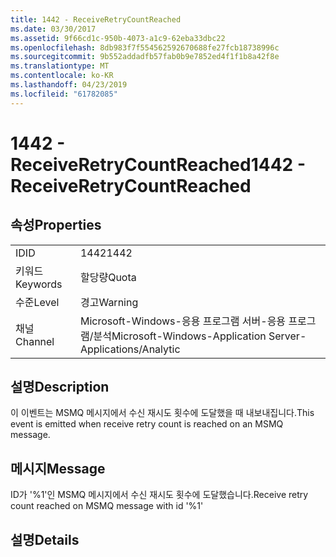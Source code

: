 ```yaml
---
title: 1442 - ReceiveRetryCountReached
ms.date: 03/30/2017
ms.assetid: 9f66cd1c-950b-4073-a1c9-62eba33dbc22
ms.openlocfilehash: 8db983f7f554562592670688fe27fcb18738996c
ms.sourcegitcommit: 9b552addadfb57fab0b9e7852ed4f1f1b8a42f8e
ms.translationtype: MT
ms.contentlocale: ko-KR
ms.lasthandoff: 04/23/2019
ms.locfileid: "61782085"
---
```

# <a name="1442---receiveretrycountreached"></a><span data-ttu-id="c6c4b-102">1442 - ReceiveRetryCountReached</span><span class="sxs-lookup"><span data-stu-id="c6c4b-102">1442 - ReceiveRetryCountReached</span></span>
## <a name="properties"></a><span data-ttu-id="c6c4b-103">속성</span><span class="sxs-lookup"><span data-stu-id="c6c4b-103">Properties</span></span>  
  
|||  
|-|-|  
|<span data-ttu-id="c6c4b-104">ID</span><span class="sxs-lookup"><span data-stu-id="c6c4b-104">ID</span></span>|<span data-ttu-id="c6c4b-105">1442</span><span class="sxs-lookup"><span data-stu-id="c6c4b-105">1442</span></span>|  
|<span data-ttu-id="c6c4b-106">키워드</span><span class="sxs-lookup"><span data-stu-id="c6c4b-106">Keywords</span></span>|<span data-ttu-id="c6c4b-107">할당량</span><span class="sxs-lookup"><span data-stu-id="c6c4b-107">Quota</span></span>|  
|<span data-ttu-id="c6c4b-108">수준</span><span class="sxs-lookup"><span data-stu-id="c6c4b-108">Level</span></span>|<span data-ttu-id="c6c4b-109">경고</span><span class="sxs-lookup"><span data-stu-id="c6c4b-109">Warning</span></span>|  
|<span data-ttu-id="c6c4b-110">채널</span><span class="sxs-lookup"><span data-stu-id="c6c4b-110">Channel</span></span>|<span data-ttu-id="c6c4b-111">Microsoft-Windows-응용 프로그램 서버-응용 프로그램/분석</span><span class="sxs-lookup"><span data-stu-id="c6c4b-111">Microsoft-Windows-Application Server-Applications/Analytic</span></span>|  
  
## <a name="description"></a><span data-ttu-id="c6c4b-112">설명</span><span class="sxs-lookup"><span data-stu-id="c6c4b-112">Description</span></span>  
 <span data-ttu-id="c6c4b-113">이 이벤트는 MSMQ 메시지에서 수신 재시도 횟수에 도달했을 때 내보내집니다.</span><span class="sxs-lookup"><span data-stu-id="c6c4b-113">This event is emitted when receive retry count is reached on an MSMQ message.</span></span>  
  
## <a name="message"></a><span data-ttu-id="c6c4b-114">메시지</span><span class="sxs-lookup"><span data-stu-id="c6c4b-114">Message</span></span>  
 <span data-ttu-id="c6c4b-115">ID가 '%1'인 MSMQ 메시지에서 수신 재시도 횟수에 도달했습니다.</span><span class="sxs-lookup"><span data-stu-id="c6c4b-115">Receive retry count reached on MSMQ message with id '%1'</span></span>  
  
## <a name="details"></a><span data-ttu-id="c6c4b-116">설명</span><span class="sxs-lookup"><span data-stu-id="c6c4b-116">Details</span></span>
